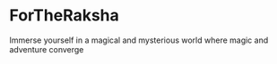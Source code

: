 # ForTheRaksha
 Immerse yourself in a magical and mysterious world where magic and adventure converge
